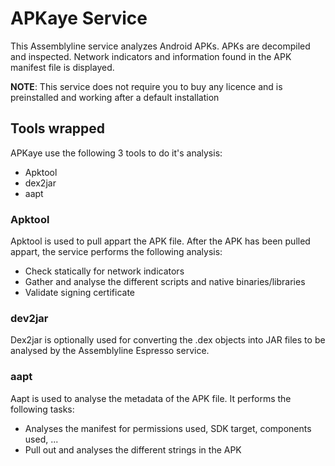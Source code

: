 # APKaye Service

This Assemblyline service analyzes Android APKs. APKs are decompiled and inspected. Network indicators and information found in the APK manifest file is displayed.

**NOTE**: This service does not require you to buy any licence and is preinstalled and working after a default installation

## Tools wrapped

APKaye use the following 3 tools to do it's analysis:

* Apktool
* dex2jar
* aapt

### Apktool

Apktool is used to pull appart the APK file. After the APK has been pulled appart, the service performs the following analysis:

* Check statically for network indicators
* Gather and analyse the different scripts and native binaries/libraries
* Validate signing certificate

### dev2jar

Dex2jar is optionally used for converting the .dex objects into JAR files to be analysed by the Assemblyline Espresso service.

### aapt

Aapt is used to analyse the metadata of the APK file. It performs the following tasks:

* Analyses the manifest for permissions used, SDK target, components used, ...
* Pull out and analyses the different strings in the APK
